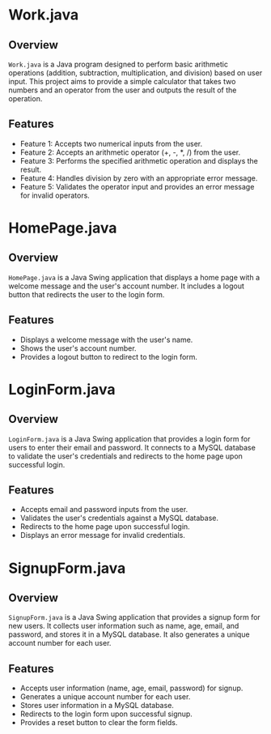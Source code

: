 # Work.java

## Overview
`Work.java` is a Java program designed to perform basic arithmetic operations (addition, subtraction, multiplication, and division) based on user input. This project aims to provide a simple calculator that takes two numbers and an operator from the user and outputs the result of the operation.

## Features
- Feature 1: Accepts two numerical inputs from the user.
- Feature 2: Accepts an arithmetic operator (+, -, *, /) from the user.
- Feature 3: Performs the specified arithmetic operation and displays the result.
- Feature 4: Handles division by zero with an appropriate error message.
- Feature 5: Validates the operator input and provides an error message for invalid operators.

# HomePage.java

## Overview
`HomePage.java` is a Java Swing application that displays a home page with a welcome message and the user's account number. It includes a logout button that redirects the user to the login form.

## Features
- Displays a welcome message with the user's name.
- Shows the user's account number.
- Provides a logout button to redirect to the login form.

# LoginForm.java

## Overview
`LoginForm.java` is a Java Swing application that provides a login form for users to enter their email and password. It connects to a MySQL database to validate the user's credentials and redirects to the home page upon successful login.

## Features
- Accepts email and password inputs from the user.
- Validates the user's credentials against a MySQL database.
- Redirects to the home page upon successful login.
- Displays an error message for invalid credentials.

# SignupForm.java

## Overview
`SignupForm.java` is a Java Swing application that provides a signup form for new users. It collects user information such as name, age, email, and password, and stores it in a MySQL database. It also generates a unique account number for each user.

## Features
- Accepts user information (name, age, email, password) for signup.
- Generates a unique account number for each user.
- Stores user information in a MySQL database.
- Redirects to the login form upon successful signup.
- Provides a reset button to clear the form fields.
